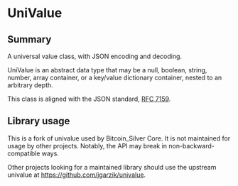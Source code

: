 
# UniValue

## Summary

A universal value class, with JSON encoding and decoding.

UniValue is an abstract data type that may be a null, boolean, string,
number, array container, or a key/value dictionary container, nested to
an arbitrary depth.

This class is aligned with the JSON standard, [RFC
7159](https://tools.ietf.org/html/rfc7159.html).

## Library usage

This is a fork of univalue used by Bitcoin_Silver Core. It is not maintained for usage
by other projects. Notably, the API may break in non-backward-compatible ways.

Other projects looking for a maintained library should use the upstream
univalue at https://github.com/jgarzik/univalue.
